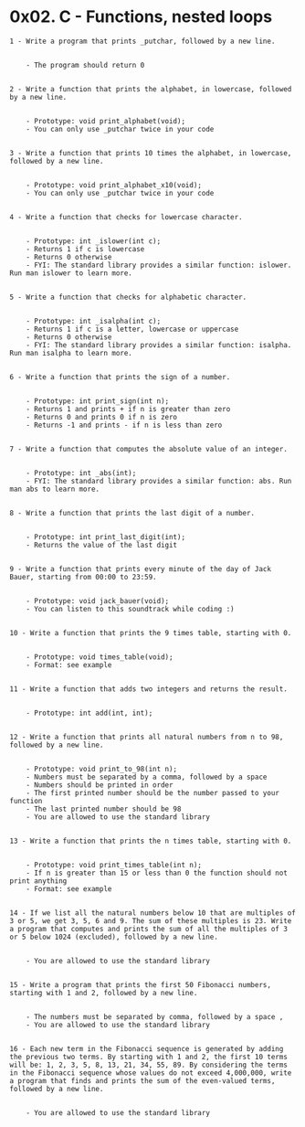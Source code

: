 # 0x02. C - Functions, nested loops
    1 - Write a program that prints _putchar, followed by a new line.


        - The program should return 0


    2 - Write a function that prints the alphabet, in lowercase, followed by a new line.


        - Prototype: void print_alphabet(void);
        - You can only use _putchar twice in your code


    3 - Write a function that prints 10 times the alphabet, in lowercase, followed by a new line.


        - Prototype: void print_alphabet_x10(void);
        - You can only use _putchar twice in your code


    4 - Write a function that checks for lowercase character.


        - Prototype: int _islower(int c);
        - Returns 1 if c is lowercase
        - Returns 0 otherwise
        - FYI: The standard library provides a similar function: islower. Run man islower to learn more.   


    5 - Write a function that checks for alphabetic character.


        - Prototype: int _isalpha(int c);
        - Returns 1 if c is a letter, lowercase or uppercase
        - Returns 0 otherwise
        - FYI: The standard library provides a similar function: isalpha. Run man isalpha to learn more.


    6 - Write a function that prints the sign of a number.


        - Prototype: int print_sign(int n);
        - Returns 1 and prints + if n is greater than zero
        - Returns 0 and prints 0 if n is zero
        - Returns -1 and prints - if n is less than zero


    7 - Write a function that computes the absolute value of an integer.


        - Prototype: int _abs(int);
        - FYI: The standard library provides a similar function: abs. Run man abs to learn more.


    8 - Write a function that prints the last digit of a number.


        - Prototype: int print_last_digit(int);
        - Returns the value of the last digit


    9 - Write a function that prints every minute of the day of Jack Bauer, starting from 00:00 to 23:59.


        - Prototype: void jack_bauer(void);
        - You can listen to this soundtrack while coding :)


    10 - Write a function that prints the 9 times table, starting with 0.


        - Prototype: void times_table(void);
        - Format: see example


    11 - Write a function that adds two integers and returns the result.


        - Prototype: int add(int, int);


    12 - Write a function that prints all natural numbers from n to 98, followed by a new line.


        - Prototype: void print_to_98(int n);
        - Numbers must be separated by a comma, followed by a space
        - Numbers should be printed in order
        - The first printed number should be the number passed to your function
        - The last printed number should be 98
        - You are allowed to use the standard library


    13 - Write a function that prints the n times table, starting with 0.


        - Prototype: void print_times_table(int n);
        - If n is greater than 15 or less than 0 the function should not print anything
        - Format: see example


    14 - If we list all the natural numbers below 10 that are multiples of 3 or 5, we get 3, 5, 6 and 9. The sum of these multiples is 23. Write a program that computes and prints the sum of all the multiples of 3 or 5 below 1024 (excluded), followed by a new line.


        - You are allowed to use the standard library


    15 - Write a program that prints the first 50 Fibonacci numbers, starting with 1 and 2, followed by a new line.


        - The numbers must be separated by comma, followed by a space , 
        - You are allowed to use the standard library


    16 - Each new term in the Fibonacci sequence is generated by adding the previous two terms. By starting with 1 and 2, the first 10 terms will be: 1, 2, 3, 5, 8, 13, 21, 34, 55, 89. By considering the terms in the Fibonacci sequence whose values do not exceed 4,000,000, write a program that finds and prints the sum of the even-valued terms, followed by a new line.


        - You are allowed to use the standard library

